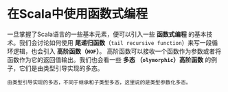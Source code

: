 在Scala中使用函数式编程
================================================================================
一旦掌握了Scala语言的一些基本元素，便可以引入一些 **函数式编程** 的基本技术。我们会讨论如何使用
**尾递归函数**（`tail recursive function`）来写一段循环逻辑，也会引入 **高阶函数（`HOF`）**。
高阶函数可以接收一个函数作为参数或者将函数作为它的返回值输出。我们也会看一些 **多态
（`olymorphic`）高阶函数** 的例子，它们是由类型引导实现的多态。
```
由类型引导实现的多态，不同于继承和子类型多态，这里说的是类型参数化多态。
```